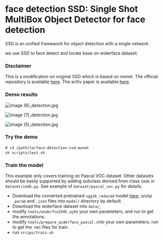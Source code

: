 # face detection SSD: Single Shot MultiBox Object Detector for face detection

SSD is an unified framework for object detection with a single network.

we use SSD to face detect and locate base on widerface dataset.

### Disclaimer
This is a modification on original SSD which is based on mxnet. The official
repository is available [here](https://github.com/apache/incubator-mxnet.git).
The arXiv paper is available [here](http://arxiv.org/abs/1512.02325).

### Demo results

![![image (6)_detection.jpg](https://github.com/ZhouKai90/face-detection-ssd-mxnet/blob/master/test/images/image%20(6)_detection.jpg?raw=true)]()

![![image (7)_detection.jpg](https://github.com/ZhouKai90/face-detection-ssd-mxnet/blob/master/test/images/image%20(7)_detection.jpg?raw=true)]()

![![image (5)_detection.jpg](https://github.com/ZhouKai90/face-detection-ssd-mxnet/blob/master/test/images/image%20(5)_detection.jpg?raw=true)]()

### Try the demo

```
# cd /path/to/face-detection-ssd-mxnet
sh scripts/test.sh
```
### Train the model
This example only covers training on Pascal VOC dataset. Other datasets should
be easily supported by adding subclass derived from class `Imdb` in `dataset/imdb.py`.
See example of `dataset/pascal_voc.py` for details.
* Download the converted pretrained `vgg16_reduced` model [here](https://github.com/zhreshold/mxnet-ssd/releases/download/v0.2-beta/vgg16_reduced.zip), unzip `.param` and `.json` files
into `model/` directory by default.
* Download the widerface dataset into `data/`,
* modify `tools/widerfce2VOC.py`to your own parameters, and run to get the annotations.
* modify `tools/prepare_widerface_pascal.sh`to your own parameters, run to get the .rec  files for train.
* run `srcips/train.sh`
